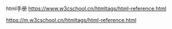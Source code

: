html手册
https://www.w3cschool.cn/htmltags/html-reference.html

https://m.w3cschool.cn/htmltags/html-reference.html